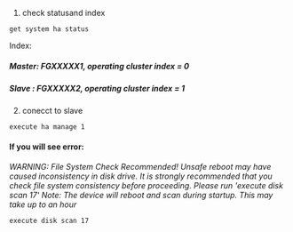 1. check statusand index
```
get system ha status
```
Index:
##### Master: FGXXXXX1, operating cluster index = 0
##### Slave : FGXXXXX2, operating cluster index = 1
  
2. conecct to slave
```
execute ha manage 1
```
#### If you will see error:
  _WARNING: File System Check Recommended! Unsafe reboot may have caused inconsistency in disk drive.
  It is strongly recommended that you check file system consistency before proceeding.
  Please run 'execute disk scan 17'
  Note: The device will reboot and scan during startup. This may take up to an hour_
```
execute disk scan 17
```
